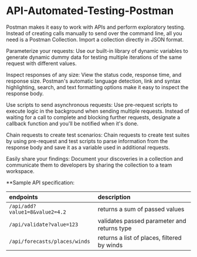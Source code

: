 # API-Automated-Testing-Postman

Postman makes it easy to work with APIs and perform exploratory testing.
Instead of creating calls manually to send over the command line, all you need is a Postman Collection. Import a collection directly in JSON format.

Parameterize your requests:
Use our built-in library of dynamic variables to generate dynamic dummy data for testing multiple iterations of the same request with different values.

Inspect responses of any size:
View the status code, response time, and response size. Postman's automatic language detection, link and syntax highlighting, search, and text formatting options make it easy to inspect the response body.

Use scripts to send asynchronous requests:
Use pre-request scripts to execute logic in the background when sending multiple requests. Instead of waiting for a call to complete and blocking further requests, designate a callback function and you'll be notified when it's done.

Chain requests to create test scenarios:
Chain requests to create test suites by using pre-request and test scripts to parse information from the response body and save it as a variable used in additional requests.

Easily share your findings:
Document your discoveries in a collection and communicate them to developers by sharing the collection to a team workspace.

**Sample API specification:

<table>
<thead>
<tr>
<th align="left">endpoints</th>
<th align="left">description</th>
</tr>
</thead>
<tbody>
<tr>
<td align="left"><code>/api/add?value1=8&value2=4.2</code></td>
<td align="left">returns a sum of passed values</td>
</tr>
<tr>
<td align="left"><code>/api/validate?value=123</code></td>
<td align="left">validates passed parameter and returns type</td>
</tr>
<tr>
<td align="left"><code>/api/forecasts/places/winds</code></td>
<td align="left">returns a list of places, filtered by winds</td>
</tr>

</tbody>
</table>
